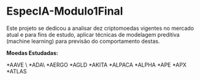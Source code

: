 # EspecIA-Modulo1Final

Este projeto se dedicou a analisar dez criptomoedas vigentes no mercado atual e para fins de estudo, aplicar técnicas de modelagem preditiva (machine learning) para previsão do comportamento destas. 

**Moedas Estudadas:**

*AAVE \\
*ADA\\
*AERGO
*AGLD
*AKITA
*ALPACA 
*ALPHA
*APE
*APX
*ATLAS

